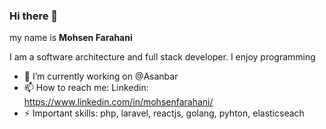 ### Hi there 👋

my name is **Mohsen Farahani**

I am a software architecture and full stack developer.
I enjoy programming

- 🔭 I’m currently working on @Asanbar
- 📫 How to reach me: Linkedin: https://www.linkedin.com/in/mohsenfarahani/
- ⚡ Important skills: php, laravel, reactjs, golang, pyhton, elasticseach


